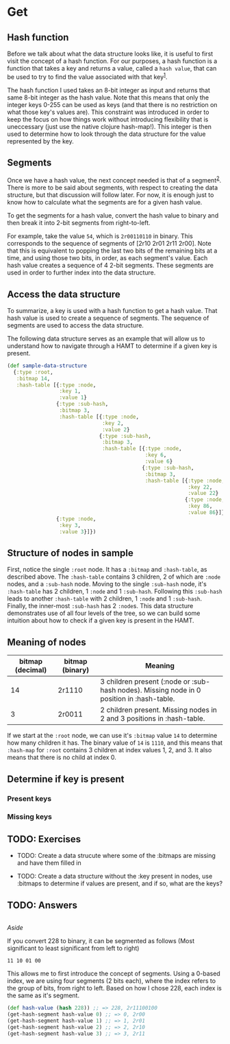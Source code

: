 # Get

## Hash function

Before we talk about what the data structure looks like, it is useful to first visit the concept of a hash function.
For our purposes, a hash function is a function that takes a key and returns a value, called a `hash value`, that can be used to try to find the value associated with that key<sup>[1](#footnote-1)</sup>.

The hash function I used takes an 8-bit integer as input and returns that same 8-bit integer as the hash value.
Note that this means that only the integer keys 0-255 can be used as keys (and that there is no restriction on what those key's values are).
This constraint was introduced in order to keep the focus on how things work without introducing flexibility that is uneccessary (just use the native clojure hash-map!).
This integer is then used to determine how to look through the data structure for the value represented by the key.

## Segments

Once we have a hash value, the next concept needed is that of a segment<sup>[2](#footnote-2)</sup>.
There is more to be said about segments, with respect to creating the data structure, but that discussion will follow later.
For now, it is enough just to know how to calculate what the segments are for a given hash value.

To get the segments for a hash value, convert the hash value to binary and then break it into 2-bit segments from right-to-left.

For example, take the value `54`, which is `2r00110110` in binary.
This corresponds to the sequence of segments of [2r10 2r01 2r11 2r00].
Note that this is equivalent to popping the last two bits of the remaining bits at a time, and using those two bits, in order, as each segment's value.
Each hash value creates a sequence of 4 2-bit segments.
These segments are used in order to further index into the data structure.

## Access the data structure

To summarize, a key is used with a hash function to get a hash value.
That hash value is used to create a sequence of segments.
The sequence of segments are used to access the data structure.

The following data structure serves as an example that will allow us to understand how to navigate through a HAMT to determine if a given key is present.

```clojure
(def sample-data-structure
  {:type :root,
   :bitmap 14,
   :hash-table [{:type :node,
                 :key 1,
                 :value 1}
                {:type :sub-hash,
                 :bitmap 3,
                 :hash-table [{:type :node,
                               :key 2,
                               :value 2}
                              {:type :sub-hash,
                               :bitmap 3,
                               :hash-table [{:type :node,
                                             :key 6,
                                             :value 6}
                                            {:type :sub-hash,
                                             :bitmap 3,
                                             :hash-table [{:type :node,
                                                           :key 22,
                                                           :value 22}
                                                          {:type :node,
                                                           :key 86,
                                                           :value 86}]}]}]}
                {:type :node,
                 :key 3,
                 :value 3}]})

```

## Structure of nodes in sample

First, notice the single `:root` node.
It has a `:bitmap` and `:hash-table`, as described above.
The `:hash-table` contains 3 children, 2 of which are `:node` nodes, and a `:sub-hash` node.
Moving to the single `:sub-hash` node, it's `:hash-table` has 2 children, 1 `:node` and 1 `:sub-hash`.
Following this `:sub-hash` leads to another `:hash-table` with 2 children, 1 `:node` and 1 `:sub-hash`.
Finally, the inner-most `:sub-hash` has 2 `:node`s.
This data structure demonstrates use of all four levels of the tree, so we can build some intuition about how to check if a given key is present in the HAMT.

## Meaning of nodes

| bitmap (decimal) | bitmap (binary) | Meaning |
|----|--------|-----|
| 14 | 2r1110 | 3 children present (:node or :sub-hash nodes). Missing node in 0 position in :hash-table. |
|  3 | 2r0011 | 2 children present. Missing nodes in 2 and 3 positions in :hash-table. |

If we start at the `:root` node, we can use it's `:bitmap` value `14` to determine how many children it has.
The binary value of `14` is `1110`, and this means that `:hash-map` for `:root` contains 3 children at index values 1, 2, and 3.
It also means that there is no child at index 0.

## Determine if key is present

### Present keys

### Missing keys

## TODO: Exercises

* TODO: Create a data strucute where some of the :bitmaps are missing and have them filled in

* TODO: Create a data structure without the :key present in nodes, use :bitmaps to determine if values are present, and if so, what are the keys?

## TODO: Answers

```clojure

```

*Aside*

If you convert 228 to binary,
it can be segmented as follows (Most significant to least significant from left to right)

`11 10 01 00`

This allows me to first introduce the concept of segments. Using a 0-based index,
we are using four segments (2 bits each), where the index refers to the group
of bits, from right to left. Based on how I chose 228, each index is the same
as it's segment.

```clojure
(def hash-value (hash 228)) ;; => 228, 2r11100100
(get-hash-segment hash-value 0) ;; => 0, 2r00
(get-hash-segment hash-value 1) ;; => 1, 2r01
(get-hash-segment hash-value 2) ;; => 2, 2r10
(get-hash-segment hash-value 3) ;; => 3, 2r11
```
